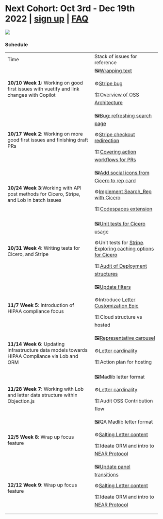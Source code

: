 # Next Cohort: Oct 3rd - Dec 19th 2022 | [sign up](https://forms.gle/WQZsUUWP3knJTzY9A) | [FAQ](./FAQ.md)


![](https://user-images.githubusercontent.com/9143339/188006035-819bb4d4-6ee4-4a09-ab18-ed25334a7cdb.png)

### Schedule 


<table>
  <tr>
   <td>Time 
   </td>
   <td>Stack of issues for reference
   </td>
  </tr>
  <tr>
   <td><strong>10/10 Week 1:</strong> Working on good first issues with vuetify and link changes with Copilot
   </td>
   <td>🖼<a href="https://github.com/ProgramEquity/amplify/issues/298">Wrapping text </a>
<p>
⚙️<a href="https://github.com/ProgramEquity/amplify/issues/213">Stripe bug</a>
<p>
🏗<a href="https://github.com/ProgramEquity/amplify/discussions/61">Overview of OSS Architecture </a>
   </td>
  </tr>
  <tr>
   <td><strong>10/17 Week 2</strong>: Working on more good first issues and finishing draft PRs 
   </td>
   <td>🖼<a href="https://github.com/ProgramEquity/amplify/issues/293">Bug: refreshing search page</a>
<p>
⚙️<a href="http://v">Stripe checkout redirection</a> 
<p>
🏗<a href="https://github.com/ProgramEquity/amplify/actions">Covering action workflows for PRs</a>
   </td>
  </tr>
  <tr>
   <td><strong>10/24 Week 3</strong>:Working with API post methods for Cicero, Stripe, and Lob in batch issues 
   </td>
   <td>🖼<a href="https://github.com/ProgramEquity/amplify/issues/295">Add social icons from Cicero to rep card</a>
<p>
⚙️<a href="https://github.com/ProgramEquity/amplify/issues/270">Implement Search_Rep with Cicero</a>
<p>
🏗<a href="https://github.com/ProgramEquity/amplify/issues/86">Codespaces extension</a> 
   </td>
  </tr>
  <tr>
   <td><strong>10/31 Week 4</strong>: Writing tests for Cicero, and Stripe
   </td>
   <td>🖼<a href="https://github.com/ProgramEquity/amplify/issues/270">Unit tests for Cicero usage</a>
<p>
⚙️Unit tests for <a href="https://github.com/ProgramEquity/amplify/issues/17">Stripe</a>. <a href="https://github.com/ProgramEquity/amplify/issues/294">Exploring caching options for Cicero</a>
<p>
🏗<a href="v">Audit of Deployment structures </a>
   </td>
  </tr>
  <tr>
   <td><strong>11/7 Week 5</strong>: Introduction of HIPAA compliance focus
   </td>
   <td>🖼<a href="https://github.com/ProgramEquity/amplify/issues/271">Update filters</a>
<p>
⚙️Introduce <a href="https://github.com/ProgramEquity/amplify/issues/49">Letter Customization Epic</a>
<p>
🏗Cloud structure vs hosted 
   </td>
  </tr>
  <tr>
   <td><strong>11/14 Week 6</strong>: Updating infrastructure data models towards HIPAA Compliance via Lob and ORM 
   </td>
   <td>🖼<a href="https://github.com/ProgramEquity/amplify/issues/215">Representative carousel </a>
<p>
⚙️<a href="https://github.com/ProgramEquity/amplify/issues/183">Letter cardinality </a>
<p>
🏗Action plan for hosting 
   </td>
  </tr>
  <tr>
   <td><strong>11/28 Week 7</strong>: Working with Lob and letter data structure within Objection.js
   </td>
   <td>🖼Madlib letter format 
<p>
⚙️<a href="https://github.com/ProgramEquity/amplify/issues/183">Letter cardinality </a>
<p>
🏗Audit OSS Contribution flow 
   </td>
  </tr>
  <tr>
   <td><strong>12/5 Week 8</strong>: Wrap up focus feature 
   </td>
   <td>🖼QA Madlib letter format 
<p>
⚙️<a href="https://github.com/ProgramEquity/amplify/issues/183">Salting Letter content</a>
<p>
🏗Ideate ORM and intro to <a href="https://near.org/developers/tools/">NEAR Protocol</a>
   </td>
  </tr>
  <tr>
   <td><strong>12/12 Week 9</strong>: Wrap up focus feature 
   </td>
   <td>🖼<a href="https://github.com/ProgramEquity/amplify/issues/45">Update panel transitions</a>
<p>
⚙️<a href="https://github.com/ProgramEquity/amplify/issues/183">Salting Letter content</a>
<p>
🏗Ideate ORM and intro to <a href="https://near.org/developers/tools/">NEAR Protocol</a>
   </td>
  </tr>
</table>
